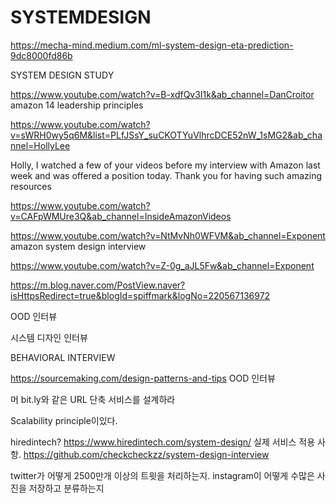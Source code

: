 # SYSTEMDESIGN

https://mecha-mind.medium.com/ml-system-design-eta-prediction-9dc8000fd86b

SYSTEM DESIGN STUDY

https://www.youtube.com/watch?v=B-xdfQv3I1k&ab_channel=DanCroitor amazon 14 leadership principles

https://www.youtube.com/watch?v=sWRH0wy5q6M&list=PLfJSsY_suCKOTYuVlhrcDCE52nW_1sMG2&ab_channel=HollyLee

Holly, I watched a few of your videos before my interview with Amazon last week and was offered a position today. Thank you for having such amazing resources

https://www.youtube.com/watch?v=CAFpWMUre3Q&ab_channel=InsideAmazonVideos


https://www.youtube.com/watch?v=NtMvNh0WFVM&ab_channel=Exponent amazon system design interview

https://www.youtube.com/watch?v=Z-0g_aJL5Fw&ab_channel=Exponent


https://m.blog.naver.com/PostView.naver?isHttpsRedirect=true&blogId=spiffmark&logNo=220567136972

OOD 인터뷰

시스템 디자인 인터뷰

BEHAVIORAL INTERVIEW

https://sourcemaking.com/design-patterns-and-tips
OOD 인터뷰

 머 bit.ly와 같은 URL 단축 서비스를 설계하라
 
 Scalability principle이있다.
 
 hiredintech?
 https://www.hiredintech.com/system-design/
 실제 서비스 적용 사항.
 https://github.com/checkcheckzz/system-design-interview
 
 
 twitter가 어떻게 2500만개 이상의 트윗을 처리하는지. instagram이 어떻게 수많은 사진을 저장하고 분류하는지
